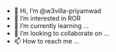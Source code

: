 - 👋 Hi, I’m @w3villa-priyamwad
- 👀 I’m interested in ROR
- 🌱 I’m currently learning ...
- 💞️ I’m looking to collaborate on ...
- 📫 How to reach me ...

<!---
w3villa-priyamwad/w3villa-priyamwad is a ✨ special ✨ repository because its `README.md` (this file) appears on your GitHub profile.
You can click the Preview link to take a look at your changes.
--->
